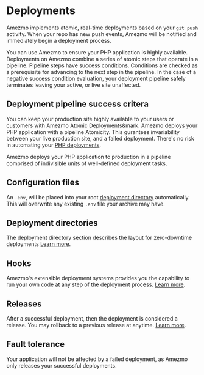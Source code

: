 # Deployments

Amezmo implements atomic, real-time deployments based on your `git push`
activity. When your repo has new push events, Amezmo will be notified and
immediately begin a deployment process.

You can use Amezmo to ensure your PHP application is highly available. Deployments
on Amezmo combine a series of atomic steps that operate in a pipeline. Pipeline
steps have success conditions. Conditions are checked as a prerequisite for
advancing to the next step in the pipeline. In the case of a negative
success condition evaluation, your deployment pipeline safely terminates leaving
your active, or live site unaffected.

## Deployment pipeline success critera
You can keep your production site highly available to your users or
customers with Amezmo Atomic Deployments&mark. Amezmo deploys your
PHP application with a pipeline Atomicity. This gurantees invariability between
your live production site, and a failed deployment. There's no risk in
automating your [PHP deployments](/docs/git).

Amezmo deploys your PHP application to production in a pipeline comprised of
indivisible units of well-defined deployment tasks.



## Configuration files

An `.env`, will be placed into your root
[deployment directory](/docs/deployments/directories) automatically. This will overwrite
any existing `.env` file your archive may have.

## Deployment directories
The deployment directory section describes the layout for zero-downtime deployments
[Learn more](/docs/deployments/directories).

## Hooks
Amezmo's extensible deployment systems provides you the capability to run your own code at
any step of the deployment process. [Learn more](/docs/deployments/hooks).

## Releases
After a successful deployment, then the deployment is considered a release. You may rollback to a previous
release at anytime. [Learn more](/docs/deployments/releases).

## Fault tolerance
Your application will not be affected by a failed deployment, as Amezmo only releases your successful deployments.
